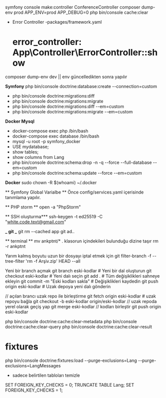 symfony console make:controller ConferenceController
composer dump-env prod
APP_ENV=prod APP_DEBUG=0 php bin/console cache:clear

- Error Controller
  -packages/framework.yaml
  # error_controller: App\Controller\ErrorController::show

composer dump-env dev || env güncelledikten sonra yapılır

**Symfony**
php bin/console doctrine:database:create --connection=custom

- php bin/console doctrine:migrations:diff
- php bin/console doctrine:migrations:migrate
- php bin/console doctrine:migrations:diff --em=custom
- php bin/console doctrine:migrations:migrate --em=custom

**Docker Mysql**

- docker-compose exec php /bin/bash
- docker-compose exec database /bin/bash
- mysql -u root -p symfony_docker
- USE mydatabase;
- show tables;
- show columns from Lang
- php bin/console doctrine:schema:drop -n -q --force --full-database --em=custom
- php bin/console doctrine:schema:update --force --em=custom

**Docker**
sudo chown -R $(whoami) ~/.docker

** Symfony Global Varialbe **
Önce config/services.yaml içerisinde tanımlama yapılır.

** PHP storm **
open -a "PhpStorm"

** SSH oluşturma\***
ssh-keygen -t ed25519 -C "white.code.text@gmail.com"

**_ git _**
git rm --cached app
git ad..

** terminal **
mv ankptnt/\* . klasorun içindekileri bulunduğu dizine taşır
rm -r ankptnt

Yarım kalmış boyutu uzun bir dosyayı iptal etmek için
git filter-branch -f --tree-filter 'rm -f Arşiv.zip' HEAD --all

Yeni bir branch açmak
git branch eski-kodlar # Yeni bir dal oluşturun
git checkout eski-kodlar # Yeni dalı seçin
git add . # Tüm değişiklikleri sahneye ekleyin
git commit -m "Eski kodları sakla" # Değişiklikleri kaydedin
git push origin eski-kodlar # Uzak depoya yeni dalı gönderin

// açılan brancı uzak repo ile birleştirme
git fetch origin eski-kodlar # uzak repoyu bağla
git checkout -b eski-kodlar origin/eski-kodlar // uzak repoda yerel olarak geçiş yap
git merge eski-kodlar // kodları birleştir
git push origin eski-kodlar



php bin/console doctrine:cache:clear-metadata
php bin/console doctrine:cache:clear-query
php bin/console doctrine:cache:clear-result



# fixtures
php bin/console doctrine:fixtures:load --purge-exclusions=Lang --purge-exclusions=LangMessages
- sadece belirtilen tabloları temizle

SET FOREIGN_KEY_CHECKS = 0;
TRUNCATE TABLE Lang;
SET FOREIGN_KEY_CHECKS = 1;
